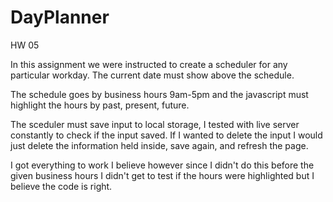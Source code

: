 # DayPlanner

HW 05

In this assignment we were instructed to create a scheduler for any particular workday. The current date must show above the schedule.

The schedule goes by business hours 9am-5pm and the javascript must highlight the hours by past, present, future.

The sceduler must save input to local storage, I tested with live server constantly to check if the input saved. If I wanted to delete the input I would just delete the information held inside, save again, and refresh the page.

I got everything to work I believe however since I didn't do this before the given business hours I didn't get to test if the hours were highlighted but I believe the code is right.